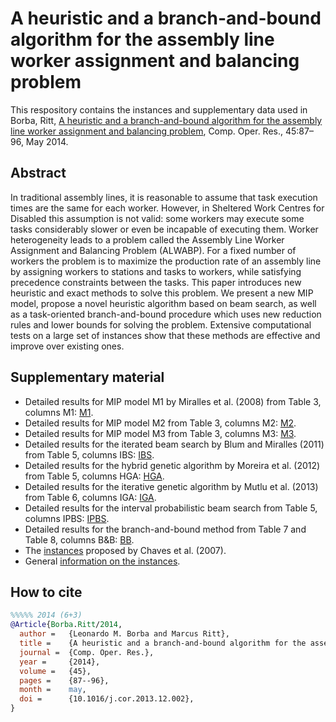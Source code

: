 # A heuristic and a branch-and-bound algorithm for the assembly line worker assignment and balancing problem

This respository contains the instances and supplementary data used in Borba, Ritt, [A heuristic and a branch-and-bound algorithm for the assembly line worker assignment and balancing problem](http://dx.doi.org/10.1016/j.cor.2013.12.002), Comp. Oper. Res., 45:87–96, May 2014.

## Abstract

 In traditional assembly lines, it is reasonable to assume that task execution times are the same for each worker. However, in Sheltered Work Centres for Disabled this assumption is not valid: some workers may execute some tasks considerably slower or even be incapable of executing them. Worker heterogeneity leads to a problem called the Assembly Line Worker Assignment and Balancing Problem (ALWABP). For a fixed number of workers the problem is to maximize the production rate of an assembly line by assigning workers to stations and tasks to workers, while satisfying precedence constraints between the tasks. This paper introduces new heuristic and exact methods to solve this problem. We present a new MIP model, propose a novel heuristic algorithm based on beam search, as well as a task-oriented branch-and-bound procedure which uses new reduction rules and lower bounds for solving the problem. Extensive computational tests on a large set of instances show that these methods are effective and improve over existing ones.

## Supplementary material

* Detailed results for MIP model M1 by Miralles et al. (2008) from Table 3, columns M1: [M1](data/m1.csv).
* Detailed results for MIP model M2 from Table 3, columns M2: [M2](data/m2.csv).
* Detailed results for MIP model M3 from Table 3, columns M3: [M3](data/m3.csv).
* Detailed results for the iterated beam search by Blum and Miralles (2011) from Table 5, columns IBS: [IBS](data/ibs.csv).
* Detailed results for the hybrid genetic algorithm by Moreira et al. (2012) from Table 5, columns HGA: [HGA](data/hga.csv).
* Detailed results for the iterative genetic algorithm by Mutlu et al. (2013) from Table 6, columns IGA: [IGA](data/iga.csv).
* Detailed results for the interval probabilistic beam search from Table 5, columns IPBS: [IPBS](data/ipbs.csv).
* Detailed results for the branch-and-bound method from Table 7 and Table 8, columns B&B: [BB](data/bb.csv).
* The [instances](instances) proposed by Chaves et al. (2007).
* General [information on the instances](data/instances.csv).

## How to cite

```bibtex
%%%%% 2014 (6+3)
@Article{Borba.Ritt/2014,
  author =   {Leonardo M. Borba and Marcus Ritt},
  title =    {A heuristic and a branch-and-bound algorithm for the assembly line worker assignment and balancing problem},
  journal =  {Comp. Oper. Res.},
  year =     {2014},
  volume =   {45},
  pages =    {87--96},
  month =    may,
  doi =      {10.1016/j.cor.2013.12.002},
}
```

